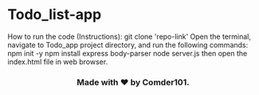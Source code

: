 # Todo_list-app
How to run the code (Instructions):
git clone 'repo-link'
Open the terminal, navigate to Todo_app project directory, and run the following commands:
npm init -y
npm install express body-parser
node server.js
then open the index.html file in web browser.
### <p align="center"> Made with :heart: by Comder101. <p/>